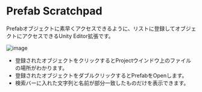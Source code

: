 # Prefab Scratchpad
Prefabオブジェクトに素早くアクセスできるように、リストに登録してオブジェクトにアクセスできるUnity Editor拡張です。

![image](https://github.com/user-attachments/assets/b78849cb-cbfb-45e9-9526-43c5e0aad7d9)

* 登録されたオブジェクトをクリックするとProjectウインドウ上のファイルの場所がわかります。
* 登録されたオブジェクトをダブルクリックするとPrefabをOpenします。
* 検索バーに入れた文字列と名前が部分一致したものだけを表示できます。

